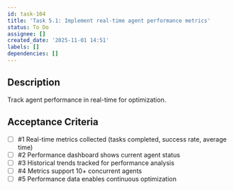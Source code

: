 ```yaml
---
id: task-104
title: 'Task 5.1: Implement real-time agent performance metrics'
status: To Do
assignee: []
created_date: '2025-11-01 14:51'
labels: []
dependencies: []
---
```


## Description

<!-- SECTION:DESCRIPTION:BEGIN -->
Track agent performance in real-time for optimization.
<!-- SECTION:DESCRIPTION:END -->

## Acceptance Criteria
<!-- AC:BEGIN -->
- [ ] #1 Real-time metrics collected (tasks completed, success rate, average time)
- [ ] #2 Performance dashboard shows current agent status
- [ ] #3 Historical trends tracked for performance analysis
- [ ] #4 Metrics support 10+ concurrent agents
- [ ] #5 Performance data enables continuous optimization
<!-- AC:END -->
